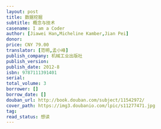 ```yaml
---
layout: post
title: 数据挖掘
subtitle: 概念与技术
casename: I am a Coder
author: [Jiawei Han,Micheline Kamber,Jian Pei]
donor: 
price: CNY 79.00
translator: [范明,孟小峰]
publish_company: 机械工业出版社
publish_version: 
publish_date: 2012-8
isbn: 9787111391401
serial: 
total_volume: 3
borrower: []
borrow_date: []
douban_url: http://book.douban.com/subject/11542972/
cover_path: https://img3.doubanio.com/lpic/s11277471.jpg
tag: 
read_status: 想读
---
```

